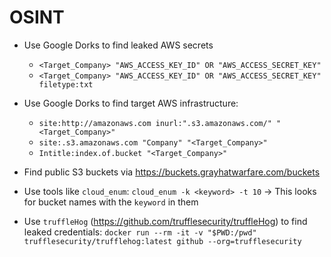# OSINT

* Use Google Dorks to find leaked AWS secrets
    - `<Target_Company> "AWS_ACCESS_KEY_ID" OR "AWS_ACCESS_SECRET_KEY"`
    - `<Target_Company> "AWS_ACCESS_KEY_ID" OR "AWS_ACCESS_SECRET_KEY" filetype:txt`

* Use Google Dorks to find target AWS infrastructure:
    - `site:http://amazonaws.com inurl:".s3.amazonaws.com/" "<Target_Company>"`
    - `site:.s3.amazonaws.com "Company" "<Target_Company>"`
    - `Intitle:index.of.bucket "<Target_Company>"`

* Find public S3 buckets via https://buckets.grayhatwarfare.com/buckets

* Use tools like `cloud_enum`: `cloud_enum -k <keyword> -t 10` -> This looks for bucket names with the `keyword` in them

* Use `truffleHog` (https://github.com/trufflesecurity/truffleHog) to find leaked credentials: `docker run --rm -it -v "$PWD:/pwd" trufflesecurity/trufflehog:latest github --org=trufflesecurity`